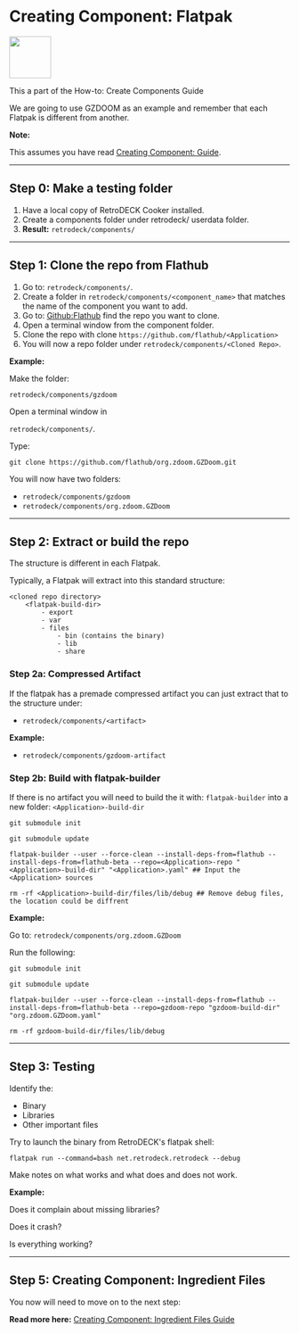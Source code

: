 # Creating Component: Flatpak

<img src="../../../../wiki_images/logos/flatpak-logo.svg" width="75">

This a part of the How-to: Create Components Guide

We are going to use GZDOOM as an example and remember that each Flatpak is different from another. 

**Note:**

This assumes you have read [Creating Component: Guide](creating-components-guide.md).

---

## Step 0: Make a testing folder 

1. Have a local copy of RetroDECK Cooker installed.
2. Create a components folder under retrodeck/ userdata folder.
3. **Result:** `retrodeck/components/`

---

## Step 1: Clone the repo from Flathub

1. Go to: `retrodeck/components/`.
2. Create a folder in `retrodeck/components/<component_name>` that matches the name of the component you want to add.
3. Go to: [Github:Flathub](https://github.com/flathub/) find the repo you want to clone.
4. Open a terminal window from the component folder.
5. Clone the repo with clone `https://github.com/flathub/<Application>`
6. You will now a repo folder under `retrodeck/components/<Cloned Repo>`.

**Example:**

Make the folder:

`retrodeck/components/gzdoom`

Open a terminal window in 

`retrodeck/components/`.

Type:

```
git clone https://github.com/flathub/org.zdoom.GZDoom.git
```

You will now have two folders:

- `retrodeck/components/gzdoom`
- `retrodeck/components/org.zdoom.GZDoom`

---

## Step 2: Extract or build the repo

The structure is different in each Flatpak.

Typically, a Flatpak will extract into this standard structure:

```
<cloned repo directory>
    <flatpak-build-dir>
        - export
        - var
        - files
            - bin (contains the binary)
            - lib
            - share

```



### Step 2a: Compressed Artifact

If the flatpak has a premade compressed artifact you can just extract that to the structure under:

- `retrodeck/components/<artifact>`

**Example:**

- `retrodeck/components/gzdoom-artifact`

### Step 2b: Build with flatpak-builder

If there is no artifact you will need to build the it with: `flatpak-builder` into a new folder: `<Application>-build-dir`


```
git submodule init

git submodule update

flatpak-builder --user --force-clean --install-deps-from=flathub --install-deps-from=flathub-beta --repo=<Application>-repo "<Application>-build-dir" "<Application>.yaml" ## Input the <Application> sources

rm -rf <Application>-build-dir/files/lib/debug ## Remove debug files, the location could be diffrent
```

**Example:**

Go to: `retrodeck/components/org.zdoom.GZDoom`

Run the following:

```
git submodule init

git submodule update

flatpak-builder --user --force-clean --install-deps-from=flathub --install-deps-from=flathub-beta --repo=gzdoom-repo "gzdoom-build-dir" "org.zdoom.GZDoom.yaml"

rm -rf gzdoom-build-dir/files/lib/debug

```

---

## Step 3: Testing

Identify the:

- Binary
- Libraries
- Other important files

Try to launch the binary from RetroDECK's flatpak shell:

`flatpak run --command=bash net.retrodeck.retrodeck --debug`

Make notes on what works and what does and does not work.

**Example:**

Does it complain about missing libraries? 

Does it crash?

Is everything working?


---

## Step 5: Creating Component: Ingredient Files

You now will need to move on to the next step:

**Read more here:** [Creating Component: Ingredient Files Guide](creating-components-ingredients-guide.md)

